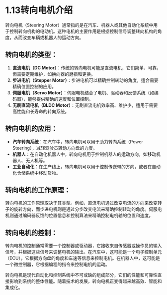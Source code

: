 # 1.13转向电机介绍

转向电机（Steering Motor）通常指的是在汽车、机器人或其他自动化系统中用于控制转向机构的电动机。这种电机的主要作用是根据控制信号调整转向机构的角度，从而改变车辆或机器人的运动方向。

## 转向电机的类型：

1. **直流电机（DC Motor）**：传统的转向电机可能是直流电机，它们简单、可靠，但需要定期维护，如换向器的磨损和更换。
2. **步进电机（Stepper Motor）**：步进电机可以精确控制转动的角度，适合需要精确位置控制的应用。
3. **伺服电机（Servo Motor）**：伺服电机结合了电机、驱动器和反馈系统（如编码器），能够提供精确的速度和位置控制。
4. **无刷直流电机（BLDC Motor）**：无刷直流电机效率高、维护少，适用于需要高性能和长寿命的转向系统。

## 转向电机的应用：

- **汽车转向系统**：在汽车中，转向电机可以用于助力转向系统（Power Steering），减轻驾驶员转动方向盘的力度。
- **机器人**：在自动化机器人中，转向电机用于控制机器人的运动方向，如移动机器人、无人机等。
- **工业自动化**：在生产线上，转向电机可以用于控制传送带的方向，或者在自动化仓储系统中移动货物。

## 转向电机的工作原理：

转向电机的工作原理取决于其类型。例如，直流电机通过改变电流的方向来改变转子的旋转方向，而步进电机则是通过分步改变电流来精确控制转动的角度。伺服电机则通过编码器反馈的位置信息和控制算法来精确控制电机轴的位置和速度。

## 转向电机的控制：

转向电机的控制通常需要一个控制器或驱动器，它接收来自传感器或操作员的输入信号，并根据这些信号来调整电机的输出。在汽车中，这可能是一个电子控制单元（ECU），它根据方向盘的角度和车速等信息来控制电机。在机器人中，这可能是一个微控制器，它根据编程的指令来控制电机的运动。

转向电机是现代自动化和控制系统中不可或缺的组成部分，它们的性能和可靠性直接影响到系统的整体性能。随着技术的发展，转向电机正变得越来越高效、智能和集成化。